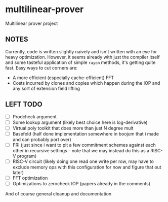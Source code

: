 # multilinear-prover

Multilinear prover project

## NOTES

Currently, code is written slightly naively and isn't written with an eye for heavy optimization. However, it seems already with just the compiler itself and some tasteful application of simple `rayon` methods, it's getting quite fast. Easy ways to cut corners are:

- A more efficient (especially cache-efficient) FFT
- Costs incurred by clones and copies which happen during the IOP and any sort of extension field lifting

## LEFT TODO

- [ ] Prodcheck argument
- [ ] Some lookup argument (likely best choice here is log-derivative)
- [ ] Virtual poly toolkit that does more than just N degree mult
- [ ] Basefold (half done implementation somewhere in boojum that i made and can probably port over)
- [ ] FRI (just since i want to pit a few commitment schemes against each other in recursive settings - note that we may instead do this as a RISC-V program)
- [ ] RISC-V circuit (likely doing one read one write per row, may have to exclude memory ops with this configuration for now and figure that out later)
- [ ] FFT optimization
- [ ] Optimizations to zerocheck IOP (papers already in the comments)

And of course general cleanup and documentation
